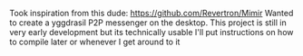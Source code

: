 Took inspiration from this dude: https://github.com/Revertron/Mimir
Wanted to create a yggdrasil P2P messenger on the desktop. This project is still in very early development but its technically usable
I'll put instructions on how to compile later or whenever I get around to it
